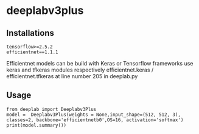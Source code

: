 # deeplabv3plus

## Installations

```
tensorflow>=2.5.2
efficientnet==1.1.1
```
Efficientnet models can be build with Keras or Tensorflow frameworks use keras and tfkeras modules respectively efficientnet.keras / efficientnet.tfkeras at line number 205 in deeplab.py

## Usage
```
from deeplab import Deeplabv3Plus
model =  Deeplabv3Plus(weights = None,input_shape=(512, 512, 3), classes=2, backbone='efficientnetb0',OS=16, activation='softmax')
print(model.summary())  
```
